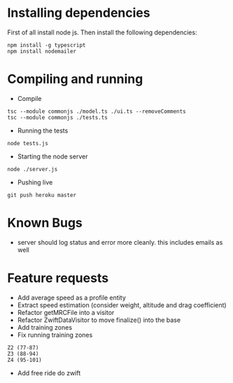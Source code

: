 # Installing dependencies

First of all install node js. Then install the following dependencies:


```
npm install -g typescript
npm install nodemailer
```

# Compiling and running

* Compile

```
tsc --module commonjs ./model.ts ./ui.ts --removeComments
tsc --module commonjs ./tests.ts
```

* Running the tests

```
node tests.js
```

* Starting the node server

```
node ./server.js
```

* Pushing live

```
git push heroku master
```

# Known Bugs
* server should log status and error more cleanly. this includes emails as well

# Feature requests
* Add average speed as a profile entity
* Extract speed estimation (consider weight, altitude and drag coefficient)
* Refactor getMRCFile into a visitor
* Refactor ZwiftDataVisitor to move finalize() into the base
* Add training zones
* Fix running training zones

```
Z2 (77-87)
Z3 (88-94)
Z4 (95-101)

```
* Add free ride do zwift
        <FreeRide Duration="600" FlatRoad="1"/>